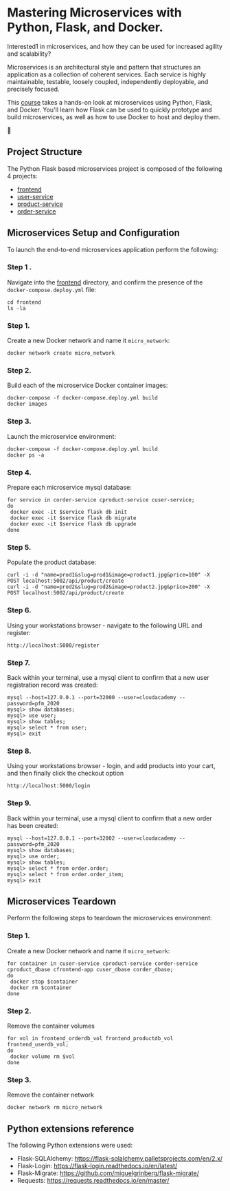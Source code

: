 # Mastering Microservices with Python, Flask, and Docker.
Interested1 in microservices, and how they can be used for increased agility and scalability?

Microservices is an architectural style and pattern that structures an application as a collection of coherent services. Each service is highly maintainable, testable, loosely coupled, independently deployable, and precisely focused.

This [course](https://cloudacademy.com/course/mastering-microservices-with-python-flask-docker-1118) takes a hands-on look at microservices using Python, Flask, and Docker. You'll learn how Flask can be used to quickly prototype and build microservices, as well as how to use Docker to host and deploy them.

:metal:

## Project Structure
The Python Flask based microservices project is composed of the following 4 projects: 
* [frontend](https://github.com/cloudacademy/python-flask-microservices/tree/master/frontend)
* [user-service](https://github.com/cloudacademy/python-flask-microservices/tree/master/user-service)
* [product-service](https://github.com/cloudacademy/python-flask-microservices/tree/master/product-service)
* [order-service](https://github.com/cloudacademy/python-flask-microservices/tree/master/order-service)

## Microservices Setup and Configuration
To launch the end-to-end microservices application perform the following:

### Step 1 .
Navigate into the [frontend](https://github.com/cloudacademy/python-flask-microservices/tree/master/frontend) directory, and confirm the presence of the ```docker-compose.deploy.yml``` file:
```
cd frontend
ls -la
```

### Step 1.
Create a new Docker network and name it ```micro_network```:
```
docker network create micro_network
```

### Step 2.
Build each of the microservice Docker container images:
```
docker-compose -f docker-compose.deploy.yml build
docker images
```

### Step 3.
Launch the microservice environment:
```
docker-compose -f docker-compose.deploy.yml build
docker ps -a
```

### Step 4.
Prepare each microservice mysql database:
```
for service in corder-service cproduct-service cuser-service;
do 
 docker exec -it $service flask db init
 docker exec -it $service flask db migrate
 docker exec -it $service flask db upgrade
done
```

### Step 5.
Populate the product database:
```
curl -i -d "name=prod1&slug=prod1&image=product1.jpg&price=100" -X POST localhost:5002/api/product/create
curl -i -d "name=prod2&slug=prod2&image=product2.jpg&price=200" -X POST localhost:5002/api/product/create
```

### Step 6.
Using your workstations browser - navigate to the following URL and register:
```
http://localhost:5000/register
```

### Step 7.
Back within your terminal, use a mysql client to confirm that a new user registration record was created:
```
mysql --host=127.0.0.1 --port=32000 --user=cloudacademy --password=pfm_2020
mysql> show databases;
mysql> use user;
mysql> show tables;
mysql> select * from user;
mysql> exit
```

### Step 8.
Using your workstations browser - login, and add products into your cart, and then finally click the checkout option
```
http://localhost:5000/login
```

### Step 9.
Back within your terminal, use a mysql client to confirm that a new order has been created:
```
mysql --host=127.0.0.1 --port=32002 --user=cloudacademy --password=pfm_2020
mysql> show databases;
mysql> use order;
mysql> show tables;
mysql> select * from order.order;
mysql> select * from order.order_item;
mysql> exit
```

## Microservices Teardown
Perform the following steps to teardown the microservices environment:

### Step 1.
Create a new Docker network and name it ```micro_network```:
```
for container in cuser-service cproduct-service corder-service cproduct_dbase cfrontend-app cuser_dbase corder_dbase;
do
 docker stop $container
 docker rm $container
done
```

### Step 2.
Remove the container volumes
```
for vol in frontend_orderdb_vol frontend_productdb_vol frontend_userdb_vol;
do
 docker volume rm $vol
done
```

### Step 3.
Remove the container network
```
docker network rm micro_network
```

## Python extensions reference
The following Python extensions were used:

* Flask-SQLAlchemy: https://flask-sqlalchemy.palletsprojects.com/en/2.x/
* Flask-Login: https://flask-login.readthedocs.io/en/latest/
* Flask-Migrate: https://github.com/miguelgrinberg/flask-migrate/
* Requests: https://requests.readthedocs.io/en/master/
